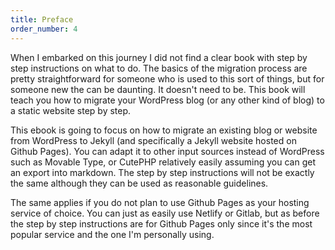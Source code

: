 ```yaml
---
title: Preface
order_number: 4
---
```


When I embarked on this journey I did not find a clear book with step by step instructions on what to do. The basics of the migration process are pretty straightforward for someone who is used to this sort of things, but for someone new the can be daunting. It doesn't need to be. This book will teach you how to migrate your WordPress blog (or any other kind of blog) to a static website step by step.

This ebook is going to focus on how to migrate an existing blog or website from WordPress to Jekyll (and specifically a Jekyll website hosted on Github Pages). You can adapt it to other input sources instead of WordPress such as Movable Type, or CutePHP relatively easily assuming you can get an export into markdown. The step by step instructions will not be exactly the same although they can be used as reasonable guidelines.

The same applies if you do not plan to use Github Pages as your hosting service of choice. You can just as easily use Netlify or Gitlab, but as before the step by step instructions are for Github Pages only since it's the most popular service and the one I'm personally using.